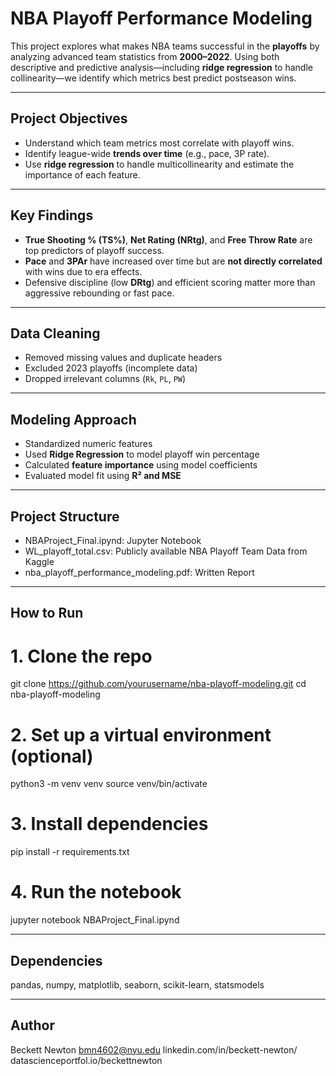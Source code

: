 # NBA Playoff Performance Modeling

This project explores what makes NBA teams successful in the **playoffs** by analyzing advanced team statistics from **2000–2022**. Using both descriptive and predictive analysis—including **ridge regression** to handle collinearity—we identify which metrics best predict postseason wins.

---

## Project Objectives

- Understand which team metrics most correlate with playoff wins.
- Identify league-wide **trends over time** (e.g., pace, 3P rate).
- Use **ridge regression** to handle multicollinearity and estimate the importance of each feature.

---

## Key Findings

- **True Shooting % (TS%)**, **Net Rating (NRtg)**, and **Free Throw Rate** are top predictors of playoff success.
- **Pace** and **3PAr** have increased over time but are **not directly correlated** with wins due to era effects.
- Defensive discipline (low **DRtg**) and efficient scoring matter more than aggressive rebounding or fast pace.

---

## Data Cleaning

- Removed missing values and duplicate headers
- Excluded 2023 playoffs (incomplete data)
- Dropped irrelevant columns (`Rk`, `PL`, `PW`)

---

## Modeling Approach

- Standardized numeric features
- Used **Ridge Regression** to model playoff win percentage
- Calculated **feature importance** using model coefficients
- Evaluated model fit using **R² and MSE**

---

## Project Structure

- NBAProject_Final.ipynd: Jupyter Notebook
- WL_playoff_total.csv: Publicly available NBA Playoff Team Data from Kaggle
- nba_playoff_performance_modeling.pdf: Written Report

---

## How to Run

# 1. Clone the repo
git clone https://github.com/yourusername/nba-playoff-modeling.git
cd nba-playoff-modeling

# 2. Set up a virtual environment (optional)
python3 -m venv venv
source venv/bin/activate

# 3. Install dependencies
pip install -r requirements.txt

# 4. Run the notebook
jupyter notebook NBAProject_Final.ipynd

---

## Dependencies

pandas, numpy, matplotlib, seaborn, scikit-learn, statsmodels

---

## Author
Beckett Newton
bmn4602@nyu.edu
linkedin.com/in/beckett-newton/
datascienceportfol.io/beckettnewton
